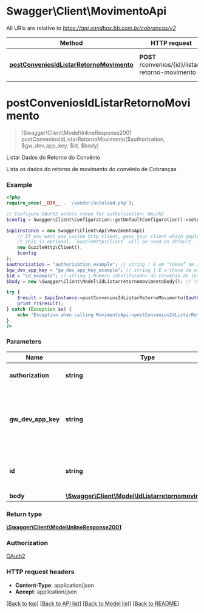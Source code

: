 # Swagger\Client\MovimentoApi

All URIs are relative to *https://api.sandbox.bb.com.br/cobrancas/v2*

Method | HTTP request | Description
------------- | ------------- | -------------
[**postConveniosIdListarRetornoMovimento**](MovimentoApi.md#postconveniosidlistarretornomovimento) | **POST** /convenios/{id}/listar-retorno-movimento | Listar Dados do Retorno do Convênio

# **postConveniosIdListarRetornoMovimento**
> \Swagger\Client\Model\InlineResponse2001 postConveniosIdListarRetornoMovimento($authorization, $gw_dev_app_key, $id, $body)

Listar Dados do Retorno do Convênio

Lista os dados do retorno de movimento do convênio de Cobranças

### Example
```php
<?php
require_once(__DIR__ . '/vendor/autoload.php');

// Configure OAuth2 access token for authorization: OAuth2
$config = Swagger\Client\Configuration::getDefaultConfiguration()->setAccessToken('YOUR_ACCESS_TOKEN');

$apiInstance = new Swagger\Client\Api\MovimentoApi(
    // If you want use custom http client, pass your client which implements `GuzzleHttp\ClientInterface`.
    // This is optional, `GuzzleHttp\Client` will be used as default.
    new GuzzleHttp\Client(),
    $config
);
$authorization = "authorization_example"; // string | É um “token” de acesso fornecido pelo OAuth 2.0.Example: Bearer [ACCESS_TOKEN]
$gw_dev_app_key = "gw_dev_app_key_example"; // string | É a chave de acesso do aplicativo do desenvolvedor utilizada em produção, obtida no Portal do Desenvolvedor. Essa chave será usada para identificação do aplicativo.Para os testes em ambiente de homologação, trocar por gw-app-key. Ex: 0021239456d80136bebf005056891bed. CAMPO OBRIGATÓRIO.
$id = "id_example"; // string | Número identificador do convênio de intercambio de dados em meio eletrônico, pelo qual serão fornecidos os dados dos títulos de um ou mais serviços de cobrança contratados.
$body = new \Swagger\Client\Model\IdListarretornomovimentoBody(); // \Swagger\Client\Model\IdListarretornomovimentoBody | 

try {
    $result = $apiInstance->postConveniosIdListarRetornoMovimento($authorization, $gw_dev_app_key, $id, $body);
    print_r($result);
} catch (Exception $e) {
    echo 'Exception when calling MovimentoApi->postConveniosIdListarRetornoMovimento: ', $e->getMessage(), PHP_EOL;
}
?>
```

### Parameters

Name | Type | Description  | Notes
------------- | ------------- | ------------- | -------------
 **authorization** | **string**| É um “token” de acesso fornecido pelo OAuth 2.0.Example: Bearer [ACCESS_TOKEN] |
 **gw_dev_app_key** | **string**| É a chave de acesso do aplicativo do desenvolvedor utilizada em produção, obtida no Portal do Desenvolvedor. Essa chave será usada para identificação do aplicativo.Para os testes em ambiente de homologação, trocar por gw-app-key. Ex: 0021239456d80136bebf005056891bed. CAMPO OBRIGATÓRIO. |
 **id** | **string**| Número identificador do convênio de intercambio de dados em meio eletrônico, pelo qual serão fornecidos os dados dos títulos de um ou mais serviços de cobrança contratados. |
 **body** | [**\Swagger\Client\Model\IdListarretornomovimentoBody**](../Model/IdListarretornomovimentoBody.md)|  | [optional]

### Return type

[**\Swagger\Client\Model\InlineResponse2001**](../Model/InlineResponse2001.md)

### Authorization

[OAuth2](../../README.md#OAuth2)

### HTTP request headers

 - **Content-Type**: application/json
 - **Accept**: application/json

[[Back to top]](#) [[Back to API list]](../../README.md#documentation-for-api-endpoints) [[Back to Model list]](../../README.md#documentation-for-models) [[Back to README]](../../README.md)

